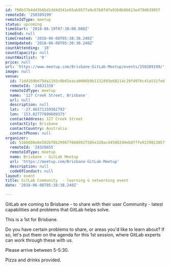 ```yaml
---
id: f00b37b4dd3b6bd1dd4d341e65ab95f7a9c67b8fdfa93b8b86613e479d63995f
remoteId: '250389199'
remoteIdType: meetup
status: upcoming
timeStart: '2018-06-19T07:30:00.000Z'
timeEnd: null
timeCreated: '2018-06-08T05:38:38.240Z'
timeUpdated: '2018-06-08T05:38:38.240Z'
countAttending: '18'
countCapacity: null
countWaitlist: '0'
price: null
url: 'https://www.meetup.com/Brisbane-GitLab-Meetup/events/250389199/'
image: null
venue:
  id: 71d41690d79da1193c0b65eaca0086b9b1132d93e68214c19f4976c41a531fe6
  remoteId: '24831338'
  remoteIdType: meetup
  name: '127 Creek Street, Brisbane'
  url: null
  description: null
  lat: '-27.46571159362793'
  lon: '153.02777099609375'
  contactAddress: 127 Creek Street
  contactCity: Brisbane
  contactCountry: Australia
  contactPhone: null
organizer:
  id: 516b608e6e582bf6b29987f666092f585e320acd45882d4eb8fffe9229823057
  remoteId: '28328655'
  remoteIdType: meetup
  name: Brisbane - GitLab Meetup
  url: 'https://meetup.com/Brisbane-GitLab-Meetup'
  description: null
  codeOfConduct: null
layout: event
title: GitLab Community  - learning & networking event
date: '2018-06-08T05:38:38.240Z'

---
```

<p>GitLab are coming to Brisbane - to share with their user Community - latest capabilities and problems that GitLab helps solve.</p> <p>This is a 1st for Brisbane.</p> <p>Do you have certain problems to share, or areas you'd like to learn about? If so, let's put them on the agenda for this 1st session, where GitLab experts can work through these with us.</p> <p>Please arrive between 5-5:30.</p> <p>Pizza and drinks provided.</p>
